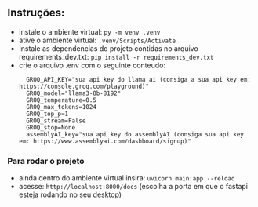 ## Instruções:

- instale o ambiente virtual: `py -m venv .venv`
- ative o ambiente virtual: `.venv/Scripts/Activate`
- Instale as dependencias do projeto contidas no arquivo requirements_dev.txt: `pip install -r requirements_dev.txt`
- crie o arquivo .env com o seguinte conteudo:
  ```  
    GROQ_API_KEY="sua api key do llama ai (consiga a sua api key em: https://console.groq.com/playground)"
    GROQ_model="llama3-8b-8192"
    GROQ_temperature=0.5
    GROQ_max_tokens=1024
    GROQ_top_p=1
    GROQ_stream=False
    GROQ_stop=None
    assemblyAI_key="sua api key do assemblyAI (consiga sua api key em: https://www.assemblyai.com/dashboard/signup)"
  ```
### Para rodar o projeto
- ainda dentro do ambiente virtual insira: `uvicorn main:app --reload`
- acesse: `http://localhost:8000/docs` (escolha a porta em que o fastapi esteja rodando no seu desktop)
  
